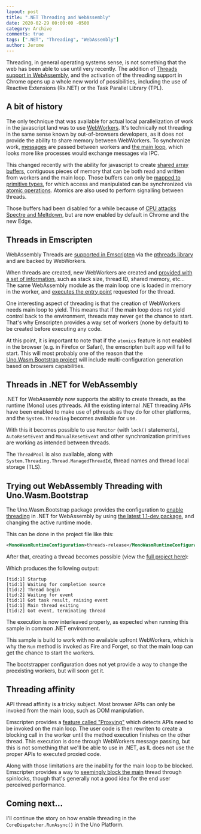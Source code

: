 ```yaml
---
layout: post
title: ".NET Threading and WebAssembly"
date: 2020-02-29 00:00:00 -0500
category: Archive
comments: true
tags: [".NET", "Threading", "WebAssembly"]
author: Jerome
---
```


Threading, in general operating systems sense, is not something that the web has been able to use until very recently. The addition of [Threads support in WebAssembly](https://github.com/WebAssembly/threads), and the activation of the threading support in Chrome opens up a whole new world of possibilities, including the use of Reactive Extensions (Rx.NET) or the Task Parallel Library (TPL).

<!-- more -->

## A bit of history

The only technique that was available for actual local parallelization of work in the javascript land was to use [WebWorkers](https://developer.mozilla.org/en-US/docs/Web/API/Web_Workers_API/Using_web_workers). It's technically not threading in the same sense known by out-of-browsers developers, as it does not provide the ability to share memory between WebWorkers. To synchronize work, [messages](https://developer.mozilla.org/en-US/docs/Web/API/Worker/postMessage) are passed between workers and [the main loop](https://developer.mozilla.org/en-US/docs/Web/API/Worker/onmessage), which looks more like processes would exchange messages via IPC.

This changed recently with the ability for javascript to create [shared array buffers](https://developer.mozilla.org/en-US/docs/Web/JavaScript/Reference/Global_Objects/SharedArrayBuffer), contiguous pieces of memory that can be both read and written from workers and the main loop. Those buffers can only be [mapped to primitive types](https://developer.mozilla.org/en-US/docs/Web/JavaScript/Reference/Global_Objects#Indexed_collections), for which access and manipulated can be synchronized via [atomic operations](https://developer.mozilla.org/en-US/docs/Web/JavaScript/Reference/Global_Objects/Atomics). Atomics are also used to perform signalling between threads.

Those buffers had been disabled for a while because of [CPU attacks Spectre and Meltdown](https://meltdownattack.com/), but are now enabled by default in Chrome and the new Edge.

## Threads in Emscripten

WebAssembly Threads are [supported in Emscripten](https://emscripten.org/docs/porting/pthreads.html) via the [pthreads library](https://en.wikipedia.org/wiki/POSIX_Threads) and are backed by WebWorkers. 

When threads are created, new WebWorkers are created and [provided with a set of information](https://github.com/emscripten-core/emscripten/blob/4bd0bc3817d06dc5c6cd0178d7b2754248f556e9/src/worker.js#L192-L219), such as stack size, thread ID, shared memory, etc... The same WebAssembly module as the main loop one is loaded in memory in the worker, and [executes the entry point](https://github.com/emscripten-core/emscripten/blob/4bd0bc3817d06dc5c6cd0178d7b2754248f556e9/src/worker.js#L235) requested for the thread.

One interesting aspect of threading is that the creation of WebWorkers needs main loop to yield. This means that if the main loop does not yield control back to the environment, threads may never get the chance to start. That's why Emscripten provides a way set of workers (none by default) to be created before executing any code.

At this point, it is important to note that if the `atomics` feature is not enabled in the browser (e.g. in Firefox or Safari), the emscripten built app will fail to start. This will most probably one of the reason that the [Uno.Wasm.Bootstrap project](https://github.com/unoplatform/Uno.Wasm.Bootstrap) will include multi-configuration generation based on browsers capabilities.

## Threads in .NET for WebAssembly

.NET for WebAssembly now supports the ability to create threads, as the runtime (Mono) uses pthreads. All the existing internal .NET threading APIs have been enabled to make use of pthreads as they do for other platforms, and the `System.Threading` becomes available for use.

With this it becomes possible to use `Monitor` (with `lock()` statements), `AutoResetEvent` and `ManualResetEvent` and other synchronization primitives are working as intended between threads.

The `ThreadPool` is also available, along with `System.Threading.Thread.ManagedThreadId`, thread names and thread local storage (TLS).

## Trying out WebAssembly Threading with Uno.Wasm.Bootstrap

The Uno.Wasm.Bootstrap package provides the configuration to [enable threading](https://github.com/unoplatform/Uno.Wasm.Bootstrap#threads-support) in .NET for WebAssembly by using [the latest 1.1-dev package](https://www.nuget.org/packages/Uno.Wasm.Bootstrap), and changing the active runtime mode.

This can be done in the project file like this:

```xml
<MonoWasmRuntimeConfiguration>threads-release</MonoWasmRuntimeConfiguration>
```

After that, creating a thread becomes possible (view the [full project here](https://github.com/jeromelaban/Wasm.Samples/tree/master/Threading/WasmThreading)):

<script src="https://gist.github.com/jeromelaban/f4b511c85631e3a8b390409db29159a2.js"></script>

Which produces the following output:

```
[tid:1] Startup
[tid:1] Waiting for completion source
[tid:2] Thread begin
[tid:2] Waiting for event
[tid:1] Got task result, raising event
[tid:1] Main thread exiting
[tid:2] Got event, terminating thread
```

The execution is now interleaved properly, as expected when running this sample in common .NET environment.

This sample is build to work with no available upfront WebWorkers, which is why the `Run` method is invoked as Fire and Forget, so that the main loop can get the chance to start the workers.

The bootstrapper configuration does not yet provide a way to change the preexisting workers, but will soon get it.

## Threading affinity

API thread affinity is a tricky subject. Most browser APIs can only be invoked from the main loop, such as DOM manipulation.

Emscripten provides a [feature called "Proxying"](https://emscripten.org/docs/porting/pthreads.html#proxying) which detects APIs need to be invoked on the main loop. The user code is then rewriten to create a blocking call in the worker until the method execution finishes on the other thread. This execution is done through WebWorkers message passing, but this is not something that we'll be able to use in .NET, as IL does not use the proper APIs to executed proxied code.

Along with those limitations are the inability for the main loop to be blocked. Emscripten provides a way to [seemingly block the main](https://emscripten.org/docs/porting/pthreads.html#blocking-on-the-main-browser-thread) thread through spinlocks, though that's generally not a good idea for the end user perceived performance.

## Coming next...

I'll continue the story on how enable threading in the `CoreDispatcher.RunAsync()` in the Uno Platform.